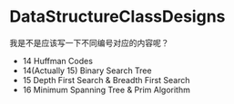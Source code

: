 # DataStructureClassDesigns

我是不是应该写一下不同编号对应的内容呢？

* 14 Huffman Codes
* 14(Actually 15) Binary Search Tree
* 15 Depth First Search & Breadth First Search
* 16 Minimum Spanning Tree & Prim Algorithm
